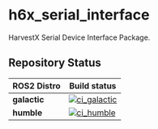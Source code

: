 # h6x_serial_interface
HarvestX Serial Device Interface Package.

## Repository Status

| ROS2 Distro  | Build status                                                                                                                                                                                       |
| ------------ | -------------------------------------------------------------------------------------------------------------------------------------------------------------------------------------------------- |
| **galactic** | [![ci_galactic](https://github.com/HarvestX/h6x_serial_interface/actions/workflows/ci_galactic.yml/badge.svg)](https://github.com/HarvestX/h6x_serial_interface/actions/workflows/ci_galactic.yml) |
| **humble**   | [![ci_humble](https://github.com/HarvestX/h6x_serial_interface/actions/workflows/ci_humble.yml/badge.svg)](https://github.com/HarvestX/h6x_serial_interface/actions/workflows/ci_humble.yml)       |
